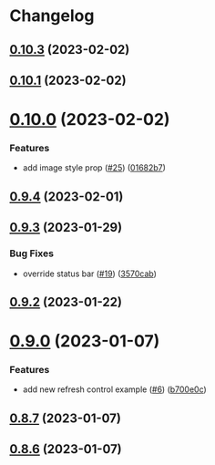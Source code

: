 # Changelog

## [0.10.3](https://github.com/kanelloc/react-native-animated-header-scroll-view/compare/v0.10.1...v0.10.3) (2023-02-02)

## [0.10.1](https://github.com/kanelloc/react-native-animated-header-scroll-view/compare/v0.10.0...v0.10.1) (2023-02-02)

# [0.10.0](https://github.com/kanelloc/react-native-animated-header-scroll-view/compare/v0.9.4...v0.10.0) (2023-02-02)


### Features

* add image style prop ([#25](https://github.com/kanelloc/react-native-animated-header-scroll-view/issues/25)) ([01682b7](https://github.com/kanelloc/react-native-animated-header-scroll-view/commit/01682b7eca81e350c2a7cd5e586e9a44b06e87b6))

## [0.9.4](https://github.com/kanelloc/react-native-animated-header-scroll-view/compare/v0.9.3...v0.9.4) (2023-02-01)

## [0.9.3](https://github.com/kanelloc/react-native-animated-header-scroll-view/compare/v0.9.2...v0.9.3) (2023-01-29)


### Bug Fixes

* override status bar ([#19](https://github.com/kanelloc/react-native-animated-header-scroll-view/issues/19)) ([3570cab](https://github.com/kanelloc/react-native-animated-header-scroll-view/commit/3570cab1ccf3330ed30a8d326fa003f25f33b146))

## [0.9.2](https://github.com/kanelloc/react-native-animated-header-scroll-view/compare/v0.9.0...v0.9.2) (2023-01-22)

# [0.9.0](https://github.com/kanelloc/react-native-animated-header-scroll-view/compare/v0.8.7...v0.9.0) (2023-01-07)


### Features

* add new refresh control example ([#6](https://github.com/kanelloc/react-native-animated-header-scroll-view/issues/6)) ([b700e0c](https://github.com/kanelloc/react-native-animated-header-scroll-view/commit/b700e0c068fb18ab128a93dc0387287e3d88e17f))

## [0.8.7](https://github.com/kanelloc/react-native-animated-header-scroll-view/compare/v0.8.6...v0.8.7) (2023-01-07)

## [0.8.6](https://github.com/kanelloc/react-native-animated-header-scroll-view/compare/v0.8.5...v0.8.6) (2023-01-07)